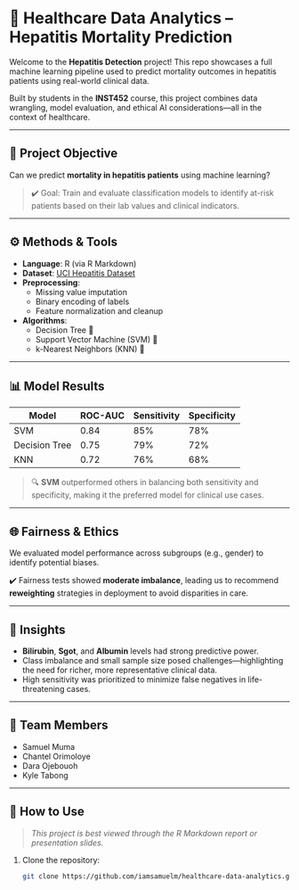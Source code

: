 # 🧬 Healthcare Data Analytics – Hepatitis Mortality Prediction

Welcome to the **Hepatitis Detection** project! This repo showcases a full machine learning pipeline used to predict mortality outcomes in hepatitis patients using real-world clinical data.

Built by students in the **INST452** course, this project combines data wrangling, model evaluation, and ethical AI considerations—all in the context of healthcare.

---

## 🎯 Project Objective

Can we predict **mortality in hepatitis patients** using machine learning?

> ✔️ Goal: Train and evaluate classification models to identify at-risk patients based on their lab values and clinical indicators.

---

## ⚙️ Methods & Tools

- **Language**: R (via R Markdown)
- **Dataset**: [UCI Hepatitis Dataset](https://archive.ics.uci.edu/ml/datasets/hepatitis)
- **Preprocessing**:
  - Missing value imputation
  - Binary encoding of labels
  - Feature normalization and cleanup
- **Algorithms**:
  - Decision Tree 🌳
  - Support Vector Machine (SVM) 🔎
  - k-Nearest Neighbors (KNN) 🧭

---

## 📊 Model Results

| Model      | ROC-AUC | Sensitivity | Specificity |
|------------|---------|-------------|-------------|
| SVM        | 0.84    | 85%         | 78%         |
| Decision Tree | 0.75 | 79%         | 72%         |
| KNN        | 0.72    | 76%         | 68%         |

> 🔍 **SVM** outperformed others in balancing both sensitivity and specificity, making it the preferred model for clinical use cases.

---

## 🌐 Fairness & Ethics

We evaluated model performance across subgroups (e.g., gender) to identify potential biases.

✔️ Fairness tests showed **moderate imbalance**, leading us to recommend **reweighting** strategies in deployment to avoid disparities in care.

---

## 🧠 Insights

- **Bilirubin**, **Sgot**, and **Albumin** levels had strong predictive power.
- Class imbalance and small sample size posed challenges—highlighting the need for richer, more representative clinical data.
- High sensitivity was prioritized to minimize false negatives in life-threatening cases.

---

## 👥 Team Members

- Samuel Muma  
- Chantel Orimoloye  
- Dara Ojebouoh  
- Kyle Tabong  

---

## 📢 How to Use

> _This project is best viewed through the R Markdown report or presentation slides._

1. Clone the repository:
   ```bash
   git clone https://github.com/iamsamuelm/healthcare-data-analytics.git
